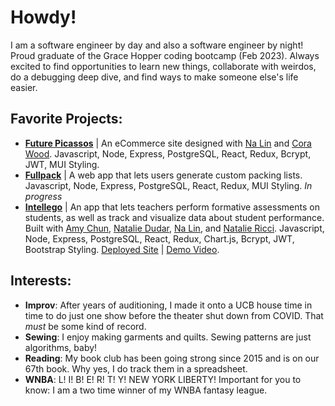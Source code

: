 # Howdy!

I am a software engineer by day and also a software engineer by night! Proud graduate of the Grace Hopper coding bootcamp (Feb 2023).
Always excited to find opportunities to learn new things, collaborate with weirdos, do a debugging deep dive, and find ways to make someone else's life easier.

## Favorite Projects:
- **[Future Picassos](https://github.com/Binturong-GH/Future-Picassos)** | An eCommerce site designed with [Na Lin](https://github.com/na-lin) and [Cora Wood](https://github.com/rachelcorawood). Javascript, Node, Express, PostgreSQL, React, Redux, Bcrypt, JWT, MUI Styling.
- **[Fullpack](https://github.com/madeleine-lloyd-davies/Fullpack)** | A web app that lets users generate custom packing lists. Javascript, Node, Express, PostgreSQL, React, Redux, MUI Styling. *In progress*
- **[Intellego](https://github.com/Manananaam/Intellego)** | An app that lets teachers perform formative assessments on students, as well as track and visualize data about student performance. Built with [Amy Chun](https://github.com/amychun), [Natalie Dudar](https://github.com/ndudar), [Na Lin](https://github.com/na-lin), and [Natalie Ricci](https://github.com/ndeyoung2). Javascript, Node, Express, PostgreSQL, React, Redux, Chart.js, Bcrypt, JWT, Bootstrap Styling. 
[Deployed Site](https://intellego.onrender.com/) | 
[Demo Video](https://www.youtube.com/watch?v=7aRMvU3s8SQ&list=PLx0iOsdUOUmkAw0zV4kJO8Ci80W5muK7R&index=4).

## Interests:
- **Improv**: After years of auditioning, I made it onto a UCB house time in time to do just one show before the theater shut down from COVID. That *must* be some kind of record.
- **Sewing**: I enjoy making garments and quilts. Sewing patterns are just algorithms, baby!
- **Reading**: My book club has been going strong since 2015 and is on our 67th book. Why yes, I do track them in a spreadsheet. 
- **WNBA**: L! I! B! E! R! T! Y! NEW YORK LIBERTY! Important for you to know: I am a two time winner of my WNBA fantasy league. 



<!--
**madeleine-lloyd-davies/madeleine-lloyd-davies** is a ✨ _special_ ✨ repository because its `README.md` (this file) appears on your GitHub profile.

Here are some ideas to get you started:

- 🔭 I’m currently working on ...
- 🌱 I’m currently learning ...
- 👯 I’m looking to collaborate on ...
- 🤔 I’m looking for help with ...
- 💬 Ask me about ...
- 📫 How to reach me: ...
- 😄 Pronouns: ...
- ⚡ Fun fact: ...
-->
